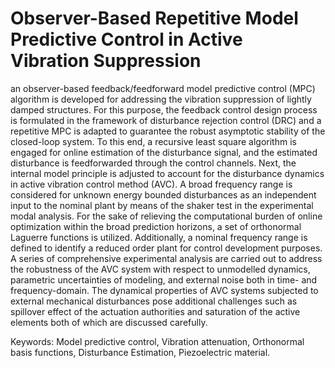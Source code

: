 # Observer-Based Repetitive Model Predictive Control in Active Vibration Suppression

an observer-based feedback/feedforward model predictive control (MPC) algorithm is developed for addressing the vibration suppression of lightly damped structures. For this purpose, the feedback control design process is formulated in the framework of disturbance rejection control (DRC) and a repetitive MPC is adapted to guarantee the robust asymptotic stability of the closed-loop system. To this end, a recursive least square algorithm is engaged for online estimation of the disturbance signal, and the estimated disturbance is feedforwarded through the control channels. Next, the internal model principle is adjusted to account for the disturbance dynamics in active vibration control method (AVC). A broad frequency range is considered for unknown energy bounded disturbances as an independent input to the nominal plant by means of the shaker test in the experimental modal analysis. For the sake of relieving the computational burden of online optimization within the broad prediction horizons, a set of orthonormal Laguerre functions is utilized. Additionally, a nominal frequency range is defined to identify a reduced order plant for control development purposes. A series of comprehensive experimental analysis are carried out to address the robustness of the AVC system with respect to unmodelled dynamics, parametric uncertainties of modeling, and external noise both in time- and frequency-domain. The dynamical properties of AVC systems subjected to external mechanical disturbances pose additional challenges such as spillover effect of the actuation authorities and saturation of the active elements both of which are discussed carefully.

Keywords: Model predictive control, Vibration attenuation, Orthonormal basis functions, Disturbance Estimation, Piezoelectric material.
